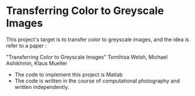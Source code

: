 # Transferring Color to Greyscale Images

This project's target is to transfer color to greyscale images, and the idea is refer to a paper :

"Transferring Color to Greyscale Images"  Tomihisa Welsh, Michael Ashikhmin, Klaus Mueller

* The code to implement this project is Matlab
* The code is written in the course of computational photography and written independently.